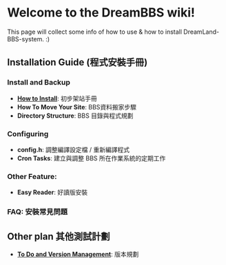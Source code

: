 # Welcome to the DreamBBS wiki!

This page will collect some info of how to use & how to install DreamLand-BBS-system. :)

## Installation Guide (程式安裝手冊)

### Install and Backup
  + [**How to Install**](https://github.com/ccns/dreamlandbbs/wiki/INSTALL): 初步架站手冊
  + **How To Move Your Site**: BBS資料搬家步驟
  + **Directory Structure**: BBS 目錄與程式規劃

### Configuring
  + **config.h**: 調整編譯設定檔 / 重新編譯程式
  + **Cron Tasks**: 建立與調整 BBS 所在作業系統的定期工作

### Other Feature:
  + **Easy Reader**: 好讀版安裝

### **FAQ**: 安裝常見問題

## Other plan 其他測試計劃

  + **[To Do and Version Management](VERSION)**: 版本規劃

